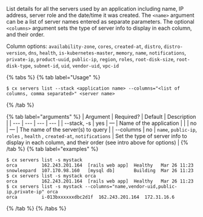 List details for all the servers used by an application including  name, IP address, server role and the date/time it was created. The `<name>` argument can be a list of server names entered as separate parameters. The optional `<columns>` argument sets the type of server info to display in each column, and their order. 

Column options: `availability-zone`, `cores`, `created-at`, `distro`, `distro-version`, `dns`, `health`, `is-kubernetes-master`, `memory`, `name`, `notifications`, `private-ip`, `product-uuid`, `public-ip`, `region`, `roles`, `root-disk-size`, `root-disk-type`, `subnet-id`, `uid`, `vendor-uid`, `vpc-id` 

{% tabs %}
{% tab label="Usage" %}

```shell
$ cx servers list --stack <application name> --columns="<list of columns, comma separated>" <server name>
```
{% /tab %}
    
{% tab label="arguments" %}
| Argument | Required? | Default | Description |
|  ---  |  ---  |  ---  |  ---  |
| \--stack, -s <application name> | yes | — | Name of the application |
| <server name> | no | — | The name of the server(s) to query |
| \--columns | no | `name`, `public-ip`, `roles` , `health` , `created-at`, `notifications` | Set the type of server info to display in each column, and their order (see intro above for options) |
{% /tab %}
{% tab label="examples" %}

```shell
$ cx servers list -s mystack
orca         162.243.201.164  [rails web app]  Healthy   Mar 26 11:23
snowleopard  107.170.98.160   [mysql db]       Building  Mar 26 11:23
$ cx servers list -s mystack orca
orca         162.243.201.164  [rails web app]  Healthy   Mar 26 11:23
$ cx servers list -s mystack --columns="name,vendor-uid,public-ip,private-ip" orca
orca         i-013bxxxxxxdbc2d1f  162.243.201.164  172.31.16.6 
```

{% /tab %}
{% /tabs %}